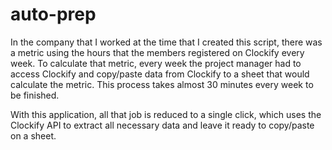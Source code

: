 # auto-prep

In the company that I worked at the time that I created this script, there was a metric using the hours that the members registered on Clockify every week. To calculate that metric, every week the project manager had to access Clockify and copy/paste data from Clockify to a sheet that would calculate the metric. This process takes almost 30 minutes every week to be finished.

With this application, all that job is reduced to a single click, which uses the Clockify API to extract all necessary data and leave it ready to copy/paste on a sheet.
